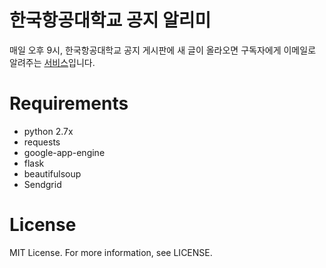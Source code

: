 # 한국항공대학교 공지 알리미
매일 오후 9시, 한국항공대학교 공지 게시판에 새 글이 올라오면 구독자에게 이메일로 알려주는 [서비스](https://kau-notify.appspot.com)입니다.
# Requirements
* python 2.7x
* requests
* google-app-engine
* flask
* beautifulsoup
* Sendgrid
# License
MIT License. For more information, see LICENSE.

